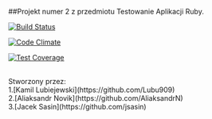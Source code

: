 ##Projekt numer 2 z przedmiotu Testowanie Aplikacji Ruby.<br>

[![Build Status](https://travis-ci.org/jsasin/Tar_egzamin.svg?branch=master)](https://travis-ci.org/jsasin/Tar_egzamin)

[![Code Climate](https://codeclimate.com/github/jsasin/Tar_egzamin/badges/gpa.svg)](https://codeclimate.com/github/jsasin/Tar_egzamin)

[![Test Coverage](https://codeclimate.com/github/jsasin/Tar_egzamin/badges/coverage.svg)](https://codeclimate.com/github/jsasin/Tar_egzamin/coverage)

<br>
Stworzony przez:<br>
1.[Kamil Lubiejewski](https://github.com/Lubu909)<br>
2.[Aliaksandr Novik](https://github.com/AliaksandrN)<br>
3.[Jacek Sasin](https://github.com/jsasin)


